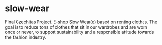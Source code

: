 # slow-wear
Final Czechitas Project. E-shop Slow Wear(e) based on renting clothes. The goal is to reduce tons of clothes that sit in our wardrobes and are worn once or never, to support sustainability and a responsible attitude towards the fashion industry.  
